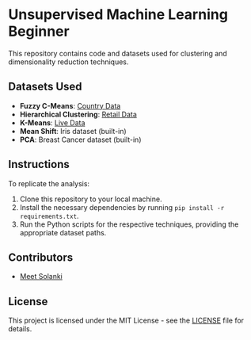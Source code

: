 # Unsupervised Machine Learning Beginner

This repository contains code and datasets used for clustering and dimensionality reduction techniques.

## Datasets Used

- **Fuzzy C-Means**: [Country Data](Fuzzy-c-means/Country-data.csv)
- **Hierarchical Clustering**: [Retail Data](Hierarchical_Clustering_algorithm/Retail.csv)
- **K-Means**: [Live Data](Kmeans/Live.csv)
- **Mean Shift**: Iris dataset (built-in)
- **PCA**: Breast Cancer dataset (built-in)

## Instructions

To replicate the analysis:

1. Clone this repository to your local machine.
2. Install the necessary dependencies by running `pip install -r requirements.txt`.
3. Run the Python scripts for the respective techniques, providing the appropriate dataset paths.

## Contributors

- [Meet Solanki](https://github.com/MeetSolanki530)

## License

This project is licensed under the MIT License - see the [LICENSE](LICENSE) file for details.
